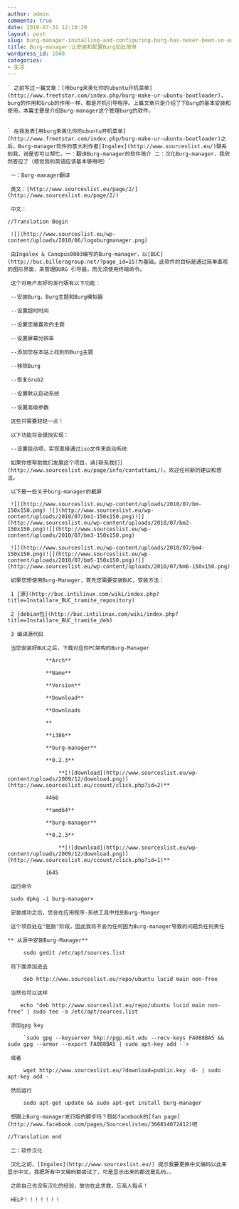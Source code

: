 ```yaml
---
author: admin
comments: true
date: 2010-07-31 12:10:29
layout: post
slug: burg-manager-installing-and-configuring-burg-has-never-been-so-easy
title: Burg-manager:让安装和配置Burg如此简单
wordpress_id: 1040
categories:
- 生活
---
```


	` 之前写过一篇文章：[用burg来美化你的ubuntu开机菜单](http://www.freetstar.com/index.php/burg-make-ur-ubuntu-bootloader)，burg的作用和Grub的作用一样，都是开机引导程序。上篇文章只是介绍了下Burg的基本安装和使用，本篇主要是介绍Burg-manager这个管理burg的软件。`

## 
	` 在我发表[用burg来美化你的ubuntu开机菜单](http://www.freetstar.com/index.php/burg-make-ur-ubuntu-bootloader)之后，Burg-manager软件的意大利作者[Ingalex](http://www.sourceslist.eu/)联系到我，说是否可以帮忙。一：翻译Burg-manager的软件简介 二：汉化Burg-manager，我欣然答应了（感觉我的英语应该基本够用吧）`

	 一：Burg-manager翻译

	 英文：[http://www.sourceslist.eu/page/2/](http://www.sourceslist.eu/page/2/)

	 中文：

	//Translation Begin

	 ![](http://www.sourceslist.eu/wp-content/uploads/2010/06/logoburgmanager.png)

	 由Ingalex & Canopus0003编写的Burg-manager，以[BUC](http://buc.billeragroup.net/?page_id=15)为基础。此软件的目标是通过简单直观的图形界面，来管理BURG 引导器，而无须使用终端命令。

	 这个对用户友好的发行版有以下功能：

	 --安装Burg，Burg主题和Burg模拟器

	 --设置超时时间

	 --设置您最喜欢的主题

	 --设置屏幕分辨率

	 --添加您在本站上找到的Burg主题

	 --移除Burg

	 --恢复Grub2

	 --设置默认启动系统

	 --设置高级参数

	 这些只需要轻轻一点！

	 以下功能将会很快实现：

	 --设置启动项，实现直接通过iso文件来启动系统

	 如果你想帮助我们发展这个项目，请[联系我们](http://www.sourceslist.eu/page/info/contattami/)。欢迎任何新的建议和想法。

	 以下是一些关于burg-manager的截屏

	 ![](http://www.sourceslist.eu/wp-content/uploads/2010/07/bm-150x150.png) ![](http://www.sourceslist.eu/wp-content/uploads/2010/07/bm1-150x150.png)![](http://www.sourceslist.eu/wp-content/uploads/2010/07/bm2-150x150.png)![](http://www.sourceslist.eu/wp-content/uploads/2010/07/bm3-150x150.png)

	 ![](http://www.sourceslist.eu/wp-content/uploads/2010/07/bm4-150x150.png)![](http://www.sourceslist.eu/wp-content/uploads/2010/07/bm5-150x150.png)![](http://www.sourceslist.eu/wp-content/uploads/2010/07/bm6-150x150.png)

	 如果您想使用Burg-Manager，首先您需要安装BUC，安装方法：

	 1 [源](http://buc.intilinux.com/wiki/index.php?title=Installare_BUC_tramite_repository)

	 2 [debian包](http://buc.intilinux.com/wiki/index.php?title=Installare_BUC_tramite_deb)

	 3 编译源代码

	 当您安装好BUC之后，下载对应你PC架构的Burg-Manager

				**Arch**

				**Name**

				**Version**

				**Download**

				**Downloads  

				**

				**i386**

				**burg-manager**

				**0.2.3**

					**[![download](http://www.sourceslist.eu/wp-content/uploads/2009/12/download.png)](http://www.sourceslist.eu/ccount/click.php?id=2)**

				4466

				**amd64**

				**burg-manager**

				**0.2.3**

					**[![download](http://www.sourceslist.eu/wp-content/uploads/2009/12/download.png)](http://www.sourceslist.eu/ccount/click.php?id=1)**

				1645  

	 运行命令

	 sudo dpkg -i burg-manager×

	 安装成功之后，您会在应用程序-系统工具中找到Burg-Manger

	 这个项目处在"胚胎"阶段，因此我将不会为任何因为Burg-manager导致的问题负任何责任

	** 从源中安装Burg-Manager**
 
		 sudo gedit /etc/apt/sources.list

	 将下面添加进去
 
		 deb http://www.sourceslist.eu/repo/ubuntu lucid main non-free

	 当然也可以这样
 
		echo "deb http://www.sourceslist.eu/repo/ubuntu lucid main non-free" | sudo tee -a /etc/apt/sources.list

	 添加gpg key
 
		 `sudo gpg --keyserver hkp://pgp.mit.edu --recv-keys FA088BA5 && sudo gpg --armor --export FA088BA5 | sudo apt-key add -`>

	 或者 
 
		 wget http://www.sourceslist.eu/?download=public.key -O- | sudo apt-key add -

	 然后运行
 
		 sudo apt-get update && sudo apt-get install burg-manager

	 想跟上Burg-manager发行版的脚步吗？假如facebook的[fan page](http://www.facebook.com/pages/Sourceslisteu/366814072412)吧

	//Translation end

	 二：软件汉化

	 汉化之初，[Ingalex](http://www.sourceslist.eu/) 提示我要更换中文编码以此来显示中文，我把所有中文编码都尝试了，可是显示出来的都还是乱码。。

	 之前自己也没有汉化的经验，故也在此求救，忘高人指点！

	 HELP！！！！！！！

